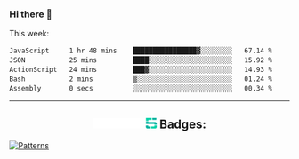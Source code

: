 ### Hi there 👋

This week:
<!--START_SECTION:waka-->

```txt
JavaScript     1 hr 48 mins    ████████████████▓░░░░░░░░   67.14 %
JSON           25 mins         ████░░░░░░░░░░░░░░░░░░░░░   15.92 %
ActionScript   24 mins         ███▓░░░░░░░░░░░░░░░░░░░░░   14.93 %
Bash           2 mins          ▒░░░░░░░░░░░░░░░░░░░░░░░░   01.24 %
Assembly       0 secs          ░░░░░░░░░░░░░░░░░░░░░░░░░   00.34 %
```

<!--END_SECTION:waka-->

---

<h2 style="text-align:center; font-weight: bold;" align="center"><img src="https://github.com/layer5io/layer5/blob/master/.github/assets/images/layer5/layer5-light-no-trim.svg" width="115px"> Badges: </h2>

<a href= "https://meshery.layer5.io/user/04079145-d65d-4d0f-a40e-533d358bea83?tab=badges"><img height="224px" src = "https://badges.layer5.io/assets/badges/patterns/patterns.png" alt = "Patterns" /></a>
